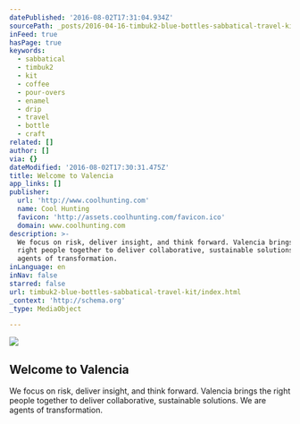 ```yaml
---
datePublished: '2016-08-02T17:31:04.934Z'
sourcePath: _posts/2016-04-16-timbuk2-blue-bottles-sabbatical-travel-kit.md
inFeed: true
hasPage: true
keywords:
  - sabbatical
  - timbuk2
  - kit
  - coffee
  - pour-overs
  - enamel
  - drip
  - travel
  - bottle
  - craft
related: []
author: []
via: {}
dateModified: '2016-08-02T17:30:31.475Z'
title: Welcome to Valencia
app_links: []
publisher:
  url: 'http://www.coolhunting.com'
  name: Cool Hunting
  favicon: 'http://assets.coolhunting.com/favicon.ico'
  domain: www.coolhunting.com
description: >-
  We focus on risk, deliver insight, and think forward. Valencia brings the
  right people together to deliver collaborative, sustainable solutions. We are
  agents of transformation. 
inLanguage: en
inNav: false
starred: false
url: timbuk2-blue-bottles-sabbatical-travel-kit/index.html
_context: 'http://schema.org'
_type: MediaObject

---
```

<article style=""><img src="https://imgflo.herokuapp.com/graph/vahj1ThiexotieMo/d979f42e1fe163d4ad2ae387a8da167c/croprotate.jpg?cropheight=861&amp;cropwidth=1576&amp;degrees=0&amp;input=https%3A%2F%2Fs3-us-west-2.amazonaws.com%2Fthe-grid-img%2Fp%2Fba000655e6b2a554855a55a3bfaa786ed97ccb09.jpg&amp;x=0&amp;y=0" /><h1>Welcome to Valencia</h1><p>We focus on risk, deliver insight, and think forward. Valencia brings the right people together to deliver collaborative, sustainable solutions. We are agents of transformation. </p></article>